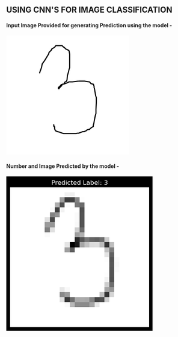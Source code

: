 ## USING CNN'S FOR IMAGE CLASSIFICATION

#### Input Image Provided for generating Prediction using the model -


![Image To Be Predicted](image.png)



#### Number and Image Predicted by the model -


![op](output_img.png)
